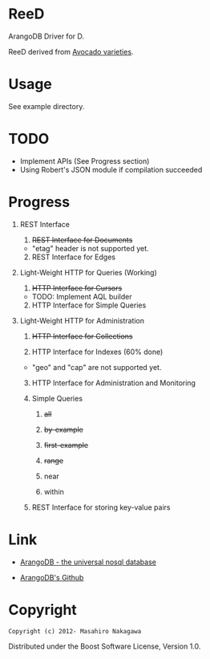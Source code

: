 ReeD
================

ArangoDB Driver for D.

ReeD derived from [Avocado varieties](http://ucavo.ucr.edu/avocadovarieties/VarietyList/Reed.html).

# Usage

See example directory.

# TODO

* Implement APIs (See Progress section)
* Using Robert's JSON module if compilation succeeded

# Progress

1. REST Interface

    1. <del>REST Interface for Documents</del>
      * "etag" header is not supported yet.

    2. REST Interface for Edges

2. Light-Weight HTTP for Queries (Working)

    1. <del>HTTP Interface for Cursors</del>
      * TODO: Implement AQL builder

    2. HTTP Interface for Simple Queries

3. Light-Weight HTTP for Administration

    1. <del>HTTP Interface for Collections</del>

    2. HTTP Interface for Indexes (60% done)
      * "geo" and "cap" are not supported yet.

    3. HTTP Interface for Administration and Monitoring

    4. Simple Queries

        1. <del>all</del>

        2. <del>by-example</del>

        3. <del>first-example</del>

        4. <del>range</del>

        5. near

        6. within

    5. REST Interface for storing key-value pairs

# Link

* [ArangoDB - the universal nosql database](http://www.arangodb.org/)

* [ArangoDB's Github](https://github.com/triAGENS/ArangoDB)

# Copyright

    Copyright (c) 2012- Masahiro Nakagawa

Distributed under the Boost Software License, Version 1.0.
